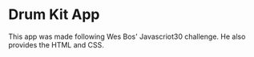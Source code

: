 # Drum Kit App

This app was made following Wes Bos' Javascriot30 challenge.  He also provides the HTML and CSS.